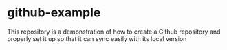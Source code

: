 # github-example
This repository is a demonstration of how to create a Github repository and properly set it up so that it can sync easily with its local version
